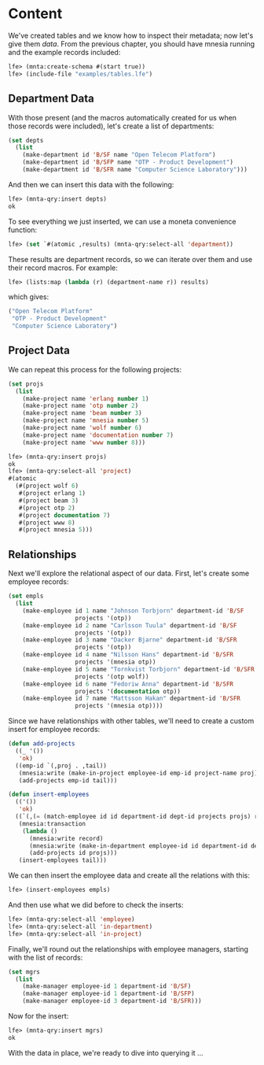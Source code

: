 # Content

We've created tables and we know how to inspect their metadata; now let's give them *data*. From the previous chapter, you should have mnesia running and the example records included:

``` cl
lfe> (mnta:create-schema #(start true))
lfe> (include-file "examples/tables.lfe")
```

## Department Data

With those present (and the macros automatically created for us when those records were included), let's create a list of departments:

``` cl
(set depts
  (list
    (make-department id 'B/SF name "Open Telecom Platform")
    (make-department id 'B/SFP name "OTP - Product Development")
    (make-department id 'B/SFR name "Computer Science Laboratory")))
```

And then we can insert this data with the following:

``` cl
lfe> (mnta-qry:insert depts)
ok
```

To see everything we just inserted, we can use a moneta convenience function:


``` cl
lfe> (set `#(atomic ,results) (mnta-qry:select-all 'department))
```

These results are department records, so we can iterate over them and use their record macros. For example:

``` cl
lfe> (lists:map (lambda (r) (department-name r)) results) 
```

which gives:

``` cl
("Open Telecom Platform"
 "OTP - Product Development"
 "Computer Science Laboratory")
```

## Project Data

We can repeat this process for the following projects:

``` cl
(set projs
  (list
    (make-project name 'erlang number 1)
    (make-project name 'otp number 2)
    (make-project name 'beam number 3)
    (make-project name 'mnesia number 5)
    (make-project name 'wolf number 6)
    (make-project name 'documentation number 7)
    (make-project name 'www number 8)))
```

``` cl
lfe> (mnta-qry:insert projs)
ok
lfe> (mnta-qry:select-all 'project)
#(atomic
  (#(project wolf 6)
   #(project erlang 1)
   #(project beam 3)
   #(project otp 2)
   #(project documentation 7)
   #(project www 8)
   #(project mnesia 5)))
```

## Relationships

Next we'll explore the relational aspect of our data. First, let's create some employee records:

``` cl
(set empls
  (list
    (make-employee id 1 name "Johnson Torbjorn" department-id 'B/SF
                   projects '(otp))
    (make-employee id 2 name "Carlsson Tuula" department-id 'B/SF
                   projects '(otp))
    (make-employee id 3 name "Dacker Bjarne" department-id 'B/SFR
                   projects '(otp))
    (make-employee id 4 name "Nilsson Hans" department-id 'B/SFR
                   projects '(mnesia otp))
    (make-employee id 5 name "Tornkvist Torbjorn" department-id 'B/SFR
                   projects '(otp wolf))
    (make-employee id 6 name "Fedoriw Anna" department-id 'B/SFR
                   projects '(documentation otp))
    (make-employee id 7 name "Mattsson Hakan" department-id 'B/SFR
                   projects '(mnesia otp))))
```

Since we have relationships with other tables, we'll need to create a custom insert for employee records:

``` cl
(defun add-projects
  ((_ '())
   'ok)
  ((emp-id `(,proj . ,tail))
   (mnesia:write (make-in-project employee-id emp-id project-name proj))
   (add-projects emp-id tail)))

(defun insert-employees
  (('())
   'ok)
  ((`(,(= (match-employee id id department-id dept-id projects projs) record) . ,tail))
   (mnesia:transaction
    (lambda ()
      (mnesia:write record)
      (mnesia:write (make-in-department employee-id id department-id dept-id))
      (add-projects id projs)))
   (insert-employees tail)))
```

We can then insert the employee data and create all the relations with this:

``` cl
lfe> (insert-employees empls)
```

And then use what we did before to check the inserts:

``` cl
lfe> (mnta-qry:select-all 'employee)
lfe> (mnta-qry:select-all 'in-department)
lfe> (mnta-qry:select-all 'in-project)
```

Finally, we'll round out the relationships with employee managers, starting with the list of records:

``` cl
(set mgrs
  (list
    (make-manager employee-id 1 department-id 'B/SF)
    (make-manager employee-id 1 department-id 'B/SFP)
    (make-manager employee-id 3 department-id 'B/SFR)))
```

Now for the insert:

``` cl
lfe> (mnta-qry:insert mgrs)
ok
```

With the data in place, we're ready to dive into querying it ...
